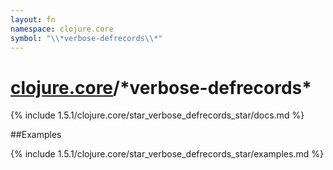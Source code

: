 ```yaml
---
layout: fn
namespace: clojure.core
symbol: "\\*verbose-defrecords\\*"
---
```


# [clojure.core](../)/\*verbose-defrecords\*

{% include 1.5.1/clojure.core/star_verbose_defrecords_star/docs.md %}

##Examples

{% include 1.5.1/clojure.core/star_verbose_defrecords_star/examples.md %}

